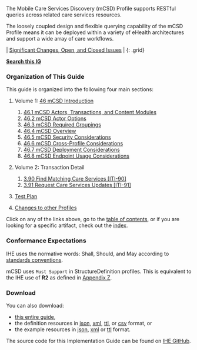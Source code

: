 
The Mobile Care Services Discovery (mCSD) Profile supports RESTful
queries across related care services resources.

The loosely coupled design and flexible querying capability of the mCSD
Profile means it can be deployed within a variety of eHealth
architectures and support a wide array of care workflows.


<div markdown="1" class="stu-note">

| [Significant Changes, Open, and Closed Issues](issues.html) |
{: .grid}

**[Search this IG](https://www.google.com/search?q=site%3Ahttps%3A%2F%2Fprofiles.ihe.net%2FITI%2FmCSD)**

</div>

### Organization of This Guide
This guide is organized into the following four main sections:

1. Volume 1: [46 mCSD Introduction](volume-1.html)
    1. [46.1 mCSD Actors, Transactions, and Content Modules](volume-1.html#1461-mcsd-actors-transactions-and-content-modules)
    2. [46.2 mCSD Actor Options](volume-1.html#1462-mcsd-actor-options)
    3. [46.3 mCSD Required Groupings](volume-1.html#1463-mcsd-required-actor-groupings)
    4. [46.4 mCSD Overview](volume-1.html#1464-mcsd-overview)
    5. [46.5 mCSD Security Considerations](volume-1.html#1465-mcsd-security-considerations)
    6. [46.6 mCSD Cross-Profile Considerations](volume-1.html#1466-mcsd-cross-profile-considerations)
    7. [46.7 mCSD Deployment Considerations](volume-1.html#1467-mcsd-deployment-considerations)
    8. [46.8 mCSD Endpoint Usage Considerations](volume-1.html#1468-mcsd-endpoint-usage-considerations)
2. Volume 2: Transaction Detail
    1. [3.90 Find Matching Care Services \[ITI-90\]](ITI-90.html)
    2. [3.91 Request Care Services Updates \[ITI-91\]](ITI-91.html)

3. [Test Plan](testplan.html)

4. [Changes to other Profiles](other.html)

Click on any of the links above, go to the [table of contents](toc.html), or
if you are looking for a specific artifact, check out the [index](artifacts.html).

### Conformance Expectations

IHE uses the normative words: Shall, Should, and May according to [standards conventions](https://profiles.ihe.net/GeneralIntro/ch-E.html).

mCSD uses ```Must Support``` in StructureDefinition profiles. This is equivalent to the IHE use of **R2** as defined in [Appendix Z](https://profiles.ihe.net/ITI/TF/Volume2/ch-Z.html#z.10-profiling-conventions-for-constraints-on-fhir).

### Download 

You can also download:

* [this entire guide](full-ig.zip),
* the definition resources in [json](definitions.json.zip), [xml](definitions.xml.zip), [ttl](definitions.ttl.zip), or [csv](csvs.zip) format, or
* the example resources in [json](examples.json.zip), [xml](examples.xml.zip) or [ttl](examples.ttl.zip) format.

The source code for this Implementation Guide can be found on [IHE GitHub](https://github.com/IHE/ITI.mCSD).
